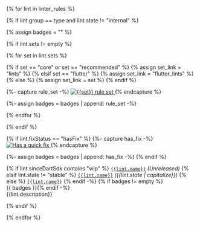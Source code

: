 {% for lint in linter_rules %}

{% if lint.group == type and lint.state != "internal" %}

{% assign badges = "" %}

{% if lint.sets != empty %}

{% for set in lint.sets %}

{% if set == "core" or set == "recommended" %}
{% assign set_link = "lints" %}
{% elsif set == "flutter" %}
{% assign set_link = "flutter_lints" %}
{% else %}
{% assign set_link = set %}
{% endif %}

{%- capture rule_set -%}
<a href="/tools/linter-rules#{{set_link}}">
    <img src="/assets/img/tools/linter/style-{{set}}.svg" alt="{{set}} rule set">
</a>
{% endcapture %}

{%- assign badges = badges | append: rule_set -%}

{% endfor %}

{% endif %}

{% if lint.fixStatus == "hasFix" %}
{%- capture has_fix -%}
<a href="/tools/linter-rules#quick-fixes">
<img src="/assets/img/tools/linter/has-fix.svg" alt="Has a quick fix">
</a>
{% endcapture %}

{%- assign badges = badges | append: has_fix -%}
{% endif %}

<a id="{{lint.name}}"></a>
{% if lint.sinceDartSdk contains "wip" %}
[`{{lint.name}}`](/tools/linter-rules/{{lint.name}}) _(Unreleased)_
{% elsif lint.state != "stable" %}
[`{{lint.name}}`](/tools/linter-rules/{{lint.name}}) _({{lint.state | capitalize}})_
{% else %}
[`{{lint.name}}`](/tools/linter-rules/{{lint.name}})
{% endif -%}
{% if badges != empty %}<br>{{ badges }}{% endif -%}<br>{{lint.description}}

{% endif %}

{% endfor %}
